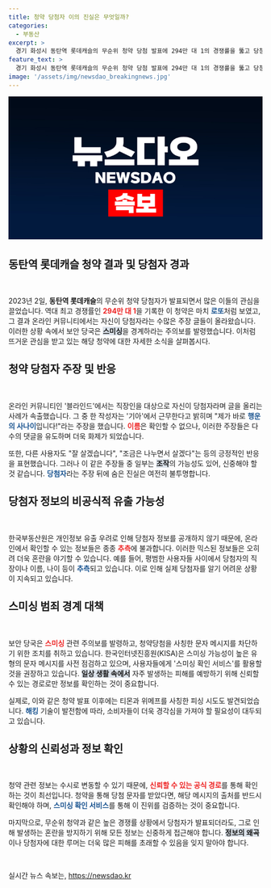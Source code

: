 ```yaml
---
title: 청약 당첨자 이의 진실은 무엇일까?
categories:
  - 부동산
excerpt: >
  경기 화성시 동탄역 롯데캐슬의 무순위 청약 당첨 발표에 294만 대 1의 경쟁률을 뚫고 당첨자 주장 글이 쏟아졌다. 그러나 보안당국은 위조 가능성과 스미싱 경고를 발령하며 주의를 요구하고 있다. 당신은 이 행운의 사나이일까?
feature_text: >
  경기 화성시 동탄역 롯데캐슬의 무순위 청약 당첨 발표에 294만 대 1의 경쟁률을 뚫고 당첨자 주장 글이 쏟아졌다. 그러나 보안당국은 위조 가능성과 스미싱 경고를 발령하며 주의를 요구하고 있다. 당신은 이 행운의 사나이일까?
image: '/assets/img/newsdao_breakingnews.jpg'
---
```


<p><img src="/assets/img/newsdao_breakingnews.jpg" alt="implanttips 속보" /></p>

<h2 data-ke-size="size26">동탄역 롯데캐슬 청약 결과 및 당첨자 경과</h2>

<p data-ke-size="size16">&nbsp;</p>

<p data-ke-size="size16">2023년 2일, <b>동탄역 롯데캐슬</b>의 무순위 청약 당첨자가 발표되면서 많은 이들의 관심을 끌었습니다. 역대 최고 경쟁률인 <b><span style="color: #ee2323;">294만 대 1</span></b>을 기록한 이 청약은 마치 <b><span style="color: #1a5490;">로또</span></b>처럼 보였고, 그 결과 온라인 커뮤니티에서는 자신이 당첨자라는 수많은 주장 글들이 올라왔습니다. 이러한 상황 속에서 보안 당국은 <b><span style="background-color: #21538527;">스미싱</span></b>을 경계하라는 주의보를 발령했습니다. 이처럼 뜨거운 관심을 받고 있는 해당 청약에 대한 자세한 소식을 살펴봅시다.</p>

<h2 data-ke-size="size26">청약 당첨자 주장 및 반응</h2>

<p data-ke-size="size16">&nbsp;</p>

<p data-ke-size="size16">온라인 커뮤니티인 '블라인드'에서는 직장인을 대상으로 자신이 당첨자라며 글을 올리는 사례가 속출했습니다. 그 중 한 작성자는 '기아'에서 근무한다고 밝히며 "제가 바로 <b><span style="color: #1a5490;">행운의 사나이</span></b>입니다!"라는 주장을 했습니다. <b><span style="color: #ee2323;">이름</span></b>은 확인할 수 없으나, 이러한 주장들은 다수의 댓글을 유도하며 더욱 화제가 되었습니다.</p>

<p data-ke-size="size16">또한, 다른 사용자도 "잘 살겠습니다", "조금은 나누면서 살겠다"는 등의 긍정적인 반응을 표현했습니다. 그러나 이 같은 주장들 중 일부는 <b><span style="background-color: #21538527;">조작</span></b>의 가능성도 있어, 신중해야 할 것 같습니다. <b><span style="color: #1a5490;">당첨자</span></b>라는 주장 뒤에 숨은 진실은 여전히 불투명합니다.</p>

<h2 data-ke-size="size26">당첨자 정보의 비공식적 유출 가능성</h2>

<p data-ke-size="size16">&nbsp;</p>

<p data-ke-size="size16">한국부동산원은 개인정보 유출 우려로 인해 당첨자 정보를 공개하지 않기 때문에, 온라인에서 확인할 수 있는 정보들은 종종 <b><span style="color: #ee2323;">추측</span></b>에 불과합니다. 이러한 믹스된 정보들은 오히려 더욱 혼란을 야기할 수 있습니다. 예를 들어, 평범한 사용자들 사이에서 당첨자의 직장이나 이름, 나이 등이 <b><span style="color: #1a5490;">추측</span></b>되고 있습니다. 이로 인해 실제 당첨자를 알기 어려운 상황이 지속되고 있습니다.</p>

<h2 data-ke-size="size26">스미싱 범죄 경계 대책</h2>

<p data-ke-size="size16">&nbsp;</p>

<p data-ke-size="size16">보안 당국은 <b><span style="color: #ee2323;">스미싱</span></b> 관련 주의보를 발령하고, 청약당첨을 사칭한 문자 메시지를 차단하기 위한 조치를 취하고 있습니다. 한국인터넷진흥원(KISA)은 스미싱 가능성이 높은 유형의 문자 메시지를 사전 점검하고 있으며, 사용자들에게 '스미싱 확인 서비스'를 활용할 것을 권장하고 있습니다. <b><span style="background-color: #21538527;">일상 생활 속에서</span></b> 자주 발생하는 피해를 예방하기 위해 신뢰할 수 있는 경로로만 정보를 확인하는 것이 중요합니다.</p>

<p data-ke-size="size16">실제로, 이와 같은 청약 발표 이후에는 티몬과 위메프를 사칭한 피싱 시도도 발견되었습니다. <b><span style="color: #1a5490;">해킹</span></b> 기술이 발전함에 따라, 소비자들이 더욱 경각심을 가져야 할 필요성이 대두되고 있습니다.</p>

<h2 data-ke-size="size26">상황의 신뢰성과 정보 확인</h2>

<p data-ke-size="size16">&nbsp;</p>

<p data-ke-size="size16">청약 관련 정보는 수시로 변동할 수 있기 때문에, <b><span style="color: #ee2323;">신뢰할 수 있는 공식 경로</span></b>를 통해 확인하는 것이 최선입니다. 청약을 통해 당첨 문자를 받았다면, 해당 메시지의 출처를 반드시 확인해야 하며, <b><span style="color: #1a5490;">스미싱 확인 서비스</span></b>를 통해 이 진위를 검증하는 것이 중요합니다.</p>

<p data-ke-size="size16">마지막으로, 무순위 청약과 같은 높은 경쟁률 상황에서 당첨자가 발표되더라도, 그로 인해 발생하는 혼란을 방지하기 위해 모든 정보는 신중하게 접근해야 합니다. <b><span style="background-color: #21538527;">정보의 왜곡</span></b>이나 당첨자에 대한 루머는 더욱 많은 피해를 초래할 수 있음을 잊지 말아야 합니다.</p>

<p data-ke-size="size16">&nbsp;</p>
실시간 뉴스 속보는, <a href="https://newsdao.kr" rel="dofollow">https://newsdao.kr</a>


